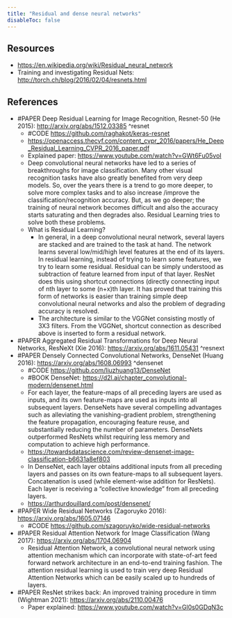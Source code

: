 ```yaml
---
title: "Residual and dense neural networks"
disableToc: false 
---
```


## Resources
- https://en.wikipedia.org/wiki/Residual_neural_network
- Training and investigating Residual Nets: http://torch.ch/blog/2016/02/04/resnets.html


## References
- #PAPER Deep Residual Learning for Image Recognition, Resnet-50 (He 2015): http://arxiv.org/abs/1512.03385 ^resnet
	- #CODE https://github.com/raghakot/keras-resnet
	- https://openaccess.thecvf.com/content_cvpr_2016/papers/He_Deep_Residual_Learning_CVPR_2016_paper.pdf
	- Explained paper: https://www.youtube.com/watch?v=GWt6Fu05voI
	- Deep convolutional neural networks have led to a series of breakthroughs for image classification. Many other visual recognition tasks have also greatly benefited from very deep models. So, over the years there is a trend to go more deeper, to solve more complex tasks and to also increase /improve the classification/recognition accuracy. But, as we go deeper; the training of neural network becomes difficult and also the accuracy starts saturating and then degrades also. Residual Learning tries to solve both these problems.
	- What is Residual Learning?
		- In general, in a deep convolutional neural network, several layers are stacked and are trained to the task at hand. The network learns several low/mid/high level features at the end of its layers. In residual learning, instead of trying to learn some features, we try to learn some residual. Residual can be simply understood as subtraction of feature learned from input of that layer. ResNet does this using shortcut connections (directly connecting input of nth layer to some (n+x)th layer. It has proved that training this form of networks is easier than training simple deep convolutional neural networks and also the problem of degrading accuracy is resolved.
		- The architecture is similar to the VGGNet consisting mostly of 3X3 filters. From the VGGNet, shortcut connection as described above is inserted to form a residual network.
- #PAPER Aggregated Residual Transformations for Deep Neural Networks, ResNeXt (Xie 2016): https://arxiv.org/abs/1611.05431 ^resnext
- #PAPER Densely Connected Convolutional Networks, DenseNet (Huang 2016): https://arxiv.org/abs/1608.06993 ^densenet
	- #CODE https://github.com/liuzhuang13/DenseNet
	- #BOOK DenseNet: https://d2l.ai/chapter_convolutional-modern/densenet.html
	- For each layer, the feature-maps of all preceding layers are used as inputs, and its own feature-maps are used as inputs into all subsequent layers. DenseNets have several compelling advantages such as alleviating the vanishing-gradient problem, strengthening the feature propagation, encouraging feature reuse, and substantially reducing the number of parameters. DenseNets outperformed ResNets whilst requiring less memory and computation to achieve high performance.
	- https://towardsdatascience.com/review-densenet-image-classification-b6631a8ef803
	- In DenseNet, each layer obtains additional inputs from all preceding layers and passes on its own feature-maps to all subsequent layers. Concatenation is used (while element-wise addition for ResNets). Each layer is receiving a “collective knowledge” from all preceding layers. 
	- https://arthurdouillard.com/post/densenet/
- #PAPER Wide Residual Networks (Zagoruyko 2016): https://arxiv.org/abs/1605.07146
	- #CODE https://github.com/szagoruyko/wide-residual-networks
- #PAPER Residual Attention Network for Image Classification (Wang 2017): https://arxiv.org/abs/1704.06904
	- Residual Attention Network, a convolutional neural network using attention mechanism which can incorporate with state-of-art feed forward network architecture in an end-to-end training fashion. The attention residual learning is used to train very deep Residual Attention Networks which can be easily scaled up to hundreds of layers.
- #PAPER ResNet strikes back: An improved training procedure in timm (Wightman 2021): https://arxiv.org/abs/2110.00476
	- Paper explained: https://www.youtube.com/watch?v=Gl0s0GDqN3c
